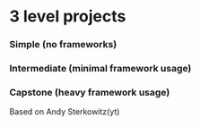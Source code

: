 # 3 level projects

### Simple (no frameworks)
### Intermediate (minimal framework usage)
### Capstone (heavy framework usage)

Based on Andy Sterkowitz(yt)